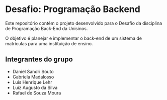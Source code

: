 # Desafio: Programação Backend
Este repositório contém o projeto desenvolvido para o Desafio da disciplina de Programação Back-End da Unisinos. 

O objetivo é planejar e implementar o back-end de um sistema de matrículas para uma instituição de ensino.

## Integrantes do grupo

- Daniel Sandri Souto
- Gabriela Madalosso
- Luís Henrique Lehr
- Luiz Augusto da Silva 
- Rafael de Souza Moura

